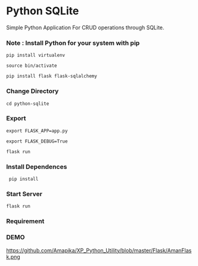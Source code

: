 # Python SQLite
Simple Python Application For CRUD operations through SQLite.


### Note : Install Python for your system with pip
```pip install virtualenv```

```source bin/activate```

```pip install flask flask-sqlalchemy```

### Change Directory
```cd python-sqlite```

### Export 
```export FLASK_APP=app.py```

```export FLASK_DEBUG=True```

``` flask run ``` 

### Install Dependences 
``` pip install```
### Start Server
```flask run```
### Requirement

### DEMO 
https://github.com/Amapika/XP_Python_Utility/blob/master/Flask/AmanFlask.png